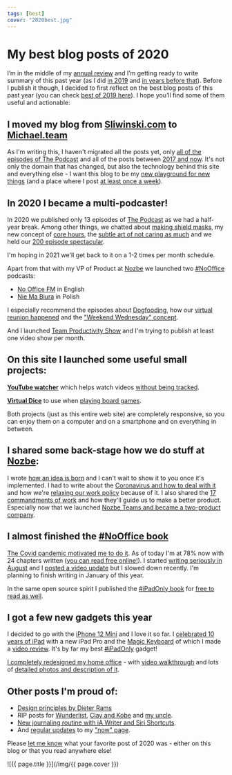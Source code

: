 ```yaml
---
tags: [best]
cover: "2020best.jpg"
---
```


# My best blog posts of 2020

I’m in the middle of my [annual review](/annual) and I’m getting ready to write summary of this past year (as I did [in 2019](/2019) and [in years before that](/yearly)). Before I publish it though, I decided to first reflect on the best blog posts of this past year (you can check [best of 2019 here](/2019best)). I hope you’ll find some of them useful and actionable:

<!--More-->

## I moved my blog from [Sliwinski.com](https://sliwinski.com/) to [Michael.team](/new)

As I'm writing this, I haven't migrated all the posts yet, only [all of the episodes of The Podcast](/podcast) and all of the posts between [2017 and now](/archive). It's not only the domain that has changed, but also the technology behind this site and everything else - I want this blog to be my [new playground for new things](/new) (and a place where I post [at least once a week](/once-a-week/)).

## In 2020 I became a multi-podcaster!

In 2020 we published only 13 episodes of [The Podcast](/podcast) as we had a half-year break. Among other things, we chatted about [making shield masks](/podcast-206), my new concept of [core hours](/podcast-204), the [subtle art of not caring as much](/podcast-201) and we held our [200 episode spectacular](/podcast-200).

I'm hoping in 2021 we'll get back to it on a 1-2 times per month schedule.

Apart from that with my VP of Product at [Nozbe][n] we launched two [#NoOffice](/nooffice) podcasts:

- [No Office FM](/noofficefm) in English
- [Nie Ma Biura](/pl/niemabiura) in Polish

I especially recommend the episodes about [Dogfooding](/noofficefm-3), how our [virtual reunion happened](/noofficefm-6) and the ["Weekend Wednesday" concept](/noofficefm-8).

And I launched [Team Productivity Show](/vlog) and I'm trying to publish at least one video show per month.

## On this site I launched some useful small projects:

**[YouTube watcher](/yt/)** which helps watch videos [without being tracked](/youtube/).

**[Virtual Dice](/dice/)** to use when [playing board games](/rolling).

Both projects (just as this entire web site) are completely responsive, so you can enjoy them on a computer and on a smartphone and on everything in between.

## I shared some back-stage how we do stuff at [Nozbe][n]:

I wrote [how an idea is born](/idea) and I can't wait to show it to you once it's implemented. I had to write about the [Coronavirus and how to deal with it](/covid/) and how we're [relaxing our work policy](/coronavirus) because of it. I also shared the [17 commandments of work](/17/) and how they'll guide us to make a better product. Especially now that we launched [Nozbe Teams and became a two-product company](/two/).

## I almost finished the [#NoOffice book](/nooffice)

[The Covid pandemic motivated me to do it](/nooffice-writing/). As of today I'm at 78% now with 24 chapters written ([you can read free online!](https://NoOffice.org/)). I started [writing seriously in August](/10chapters/) and I [posted a video update](/nooffice1vlog) but I slowed down recently. I'm planning to finish writing in January of this year.

In the same open source spirit I published the [#iPadOnly book](/ipadonlyfree/) for [free to read as well](https://ipadonly.com/book/).

## I got a few new gadgets this year

I decided to go with the [iPhone 12 Mini](/mini) and I love it so far. I [celebrated 10 years of iPad](/ipad) with a new iPad Pro and the [Magic Keyboard](/backlit) of which I made a [video review](/magic). It's by far my best [#iPadOnly](/ipadonly) gadget!

[I completely redesigned my home office](/office) - with [video walkthrough](/officevideo) and lots of [detailed photos and description of it](/myoffice).

## Other posts I'm proud of:

* [Design principles by Dieter Rams](/designed)
* RIP posts for [Wunderlist](/wunderlist), [Clay and Kobe](/clay-kobe) and [my uncle](/uncle).
* [New journaling routine with iA Writer and Siri Shortcuts](/journal20).
* And [regular updates](/now-updates) to my ["now" page](/now).

Please [let me know](/contact) what your favorite post of 2020 was - either on this blog or that you read anywhere else!

![{{ page.title }}](/img/{{ page.cover }})

[n]: https://nozbe.com/?a=mike
[np]: https://nozbe.com/personal/?a=mike